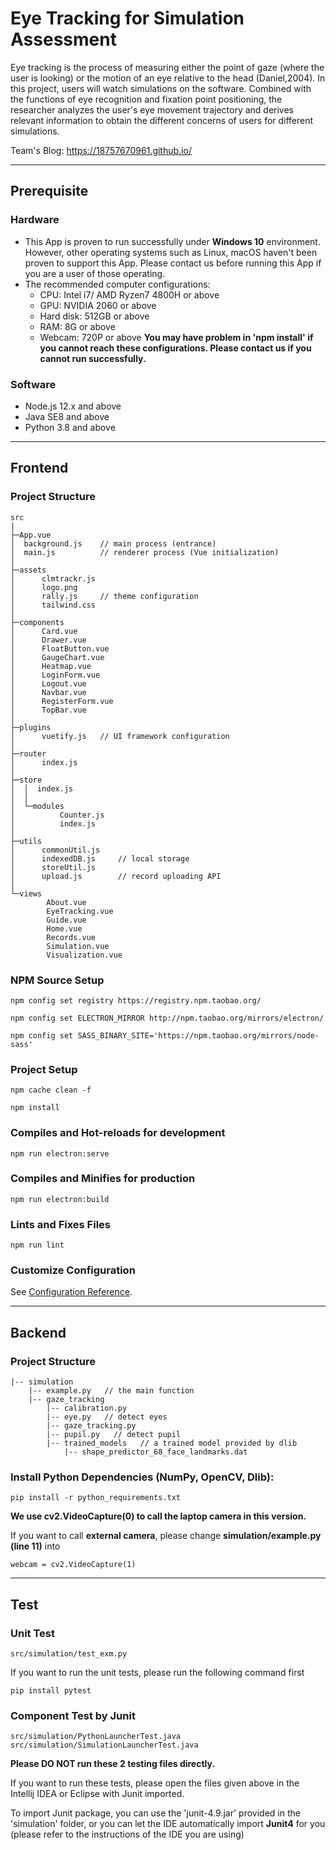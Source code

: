 # Eye Tracking for Simulation Assessment

Eye tracking is the process of measuring either the point of gaze
(where the user is looking) or the motion of an eye relative to the
head (Daniel,2004). In this project, users will watch simulations on
the software. Combined with the functions of eye recognition and
fixation point positioning, the researcher analyzes the user's eye
movement trajectory and derives relevant information to obtain the
different concerns of users for different simulations.

Team's Blog: https://18757670961.github.io/

---

## Prerequisite
### Hardware
- This App is proven to run successfully under **Windows 10** environment. However, other operating systems such as Linux, macOS haven't been proven to support this App. Please contact us before running this App if you are a user of those operating.
- The recommended computer configurations: 
  - CPU: Intel i7/ AMD Ryzen7 4800H or above
  - GPU: NVIDIA 2060 or above
  - Hard disk: 512GB or above
  - RAM: 8G or above 
  - Webcam: 720P or above
 **You may have problem in 'npm install' if you cannot reach these configurations. Please contact us if you cannot run successfully.**
### Software
- Node.js 12.x and above
- Java SE8 and above
- Python 3.8 and above

---

## Frontend

### Project Structure

```
src
|
├─App.vue
│  background.js    // main process (entrance)
│  main.js          // renderer process (Vue initialization)
│
├─assets
│      clmtrackr.js
│      logo.png
│      rally.js     // theme configuration
│      tailwind.css
│
├─components
│      Card.vue
│      Drawer.vue
│      FloatButton.vue
│      GaugeChart.vue
│      Heatmap.vue
│      LoginForm.vue
│      Logout.vue
│      Navbar.vue
│      RegisterForm.vue
│      TopBar.vue
│
├─plugins
│      vuetify.js   // UI framework configuration
│
├─router
│      index.js
│
├─store
│  │  index.js
│  │
│  └─modules
│          Counter.js
│          index.js
│
├─utils
│      commonUtil.js
│      indexedDB.js     // local storage
│      storeUtil.js
│      upload.js        // record uploading API
│
└─views
        About.vue
        EyeTracking.vue
        Guide.vue
        Home.vue
        Records.vue
        Simulation.vue
        Visualization.vue
```

### NPM Source Setup

```
npm config set registry https://registry.npm.taobao.org/

npm config set ELECTRON_MIRROR http://npm.taobao.org/mirrors/electron/

npm config set SASS_BINARY_SITE='https://npm.taobao.org/mirrors/node-sass'
```

### Project Setup

```
npm cache clean -f

npm install
```

### Compiles and Hot-reloads for development

```
npm run electron:serve
```

### Compiles and Minifies for production

```
npm run electron:build
```

### Lints and Fixes Files

```
npm run lint
```

### Customize Configuration

See [Configuration Reference](https://cli.vuejs.org/config/).

---

## Backend

### Project Structure

```
|-- simulation
    |-- example.py   // the main function
    |-- gaze_tracking
        |-- calibration.py
        |-- eye.py   // detect eyes
        |-- gaze_tracking.py   
        |-- pupil.py   // detect pupil
        |-- trained_models   // a trained model provided by dlib
            |-- shape_predictor_68_face_landmarks.dat

```

### Install Python Dependencies (NumPy, OpenCV, Dlib):

```
pip install -r python_requirements.txt
```

**We use cv2.VideoCapture(0) to call the laptop camera in this version.**

If you want to call **external camera**, please change **simulation/example.py (line 11)** into 
```
webcam = cv2.VideoCapture(1)
```

---

## Test

### Unit Test
```
src/simulation/test_exm.py
```
If you want to run the unit tests, please run the following command first
```
pip install pytest
```
### Component Test by Junit
```
src/simulation/PythonLauncherTest.java
src/simulation/SimulationLauncherTest.java
```
**Please DO NOT run these 2 testing files directly.**

If you want to run these tests, please open the files given above in the Intellij IDEA or Eclipse with Junit imported.

To import Junit package, you can use the 'junit-4.9.jar' provided in the 'simulation' folder, or you can let the IDE automatically import **Junit4** for you (please refer to the instructions of the IDE you are using)
